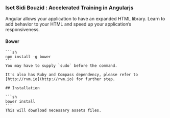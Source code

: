 
### Iset Sidi Bouzid : Accelerated Training in Angularjs 

Angular allows your application to have an expanded HTML library. 
Learn to add behavior to your HTML and speed up your application’s responsiveness.

#### Bower
	```sh
	npm install -g bower
	```
	You may have to supply `sudo` before the command.
	
	It's also has Ruby and Compass dependency, please refer to [http://rvm.io](http://rvm.io) for further step.
	
	## Installation
	
	```sh
	bower install
	```
	This will download necessary assets files.
	
	